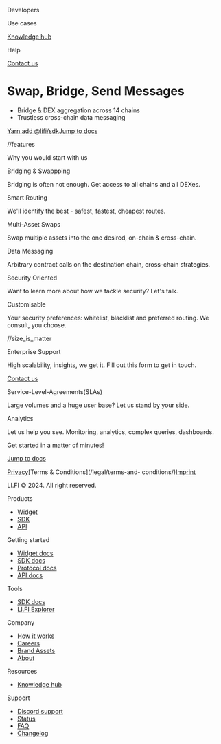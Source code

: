 [](/)

Developers

Use cases

[Knowledge hub](/knowledge-hub/)

Help

[Contact
us](https://partner.li.fi/?utm_source=lifi&utm_medium=header_contact_us_btn&utm_campaign=lifi_to_contact_form)

[](/)

# Swap, Bridge, Send Messages

  * Bridge & DEX aggregation across 14 chains
  * Trustless cross-chain data messaging

[Yarn add @lifi/sdk](https://www.npmjs.com/package/@lifi/sdk)[Jump to
docs](https://docs.li.fi/integrate-li.fi-js-sdk/install-li.fi-sdk)

//features

Why you would start with us

Bridging & Swappping

Bridging is often not enough. Get access to all chains and all DEXes.

Smart Routing

We'll identify the best - safest, fastest, cheapest routes.

Multi-Asset Swaps

Swap multiple assets into the one desired, on-chain & cross-chain.

Data Messaging

Arbitrary contract calls on the destination chain, cross-chain strategies.

Security Oriented

Want to learn more about how we tackle security? Let's talk.

Customisable

Your security preferences: whitelist, blacklist and preferred routing. We
consult, you choose.

//size_is_matter

Enterprise Support

High scalability, insights, we get it. Fill out this form to get in touch.

[Contact us](https://discord.gg/lifi)

Service-Level-Agreements(SLAs)

Large volumes and a huge user base? Let us stand by your side.

Analytics

Let us help you see. Monitoring, analytics, complex queries, dashboards.

Get started in a matter of minutes!

[Jump to docs](https://docs.li.fi/integrate-li.fi-js-sdk/install-li.fi-sdk)

[Privacy](/legal/privacy-policy/)[Terms & Conditions](/legal/terms-and-
conditions/)[Imprint](/legal/imprint/)

LI.FI © 2024. All right reserved.

[](https://blog.li.fi/?utm_source=lifi&utm_medium=footer_socials&utm_campaign=lifi_to_blog)

[](https://github.com/lifinance/)

[](https://discord.gg/lifi)

[](https://twitter.com/lifiprotocol)

[](https://t.me/lifinews)

Products

  * [Widget](/widget/)
  * [SDK](/sdk/)
  * [API](https://docs.li.fi/more-integration-options/li.fi-api/?utm_source=lifi&utm_medium=footer_products&utm_campaign=lifi_to_docs)

Getting started

  * [Widget docs](https://docs.li.fi/integrate-li.fi-widget/li.fi-widget-overview/?utm_source=lifi&utm_medium=footer_getting_started&utm_campaign=lifi_to_docs)
  * [SDK docs](https://docs.li.fi/integrate-li.fi-js-sdk/install-li.fi-sdk/?utm_source=lifi&utm_medium=footer_getting_started&utm_campaign=lifi_to_docs)
  * [Protocol docs](https://docs.li.fi/?utm_source=lifi&utm_medium=footer_getting_started&utm_campaign=lifi_to_docs)
  * [API docs](https://docs.li.fi/more-integration-options/li.fi-api/?utm_source=lifi&utm_medium=footer_getting_started&utm_campaign=lifi_to_docs)

Tools

  * [SDK docs](https://docs.li.fi/integrate-li.fi-js-sdk/install-li.fi-sdk/?utm_source=lifi&utm_medium=footer_link_tools&utm_campaign=lifi_to_docs)
  * [LI.FI Explorer](https://explorer.li.fi/?utm_source=lifi&utm_medium=footer_link_tools&utm_campaign=lifi_to_explorer)

Company

  * [How it works](/how-it-works/)
  * [Careers](/careers/)
  * [Brand Assets](/brand-assets/)
  * [About](/)

Resources

  * [Knowledge hub](/knowledge-hub/)

Support

  * [Discord support](https://discord.gg/lifi)
  * [Status](https://status.li.fi/?utm_source=lifi&utm_medium=footer_link_support&utm_campaign=lifi_to_status)
  * [FAQ](https://docs.li.fi/why-what-and-faq/faq/?utm_source=lifi&utm_medium=footer_link_support&utm_campaign=lifi_to_docs)
  * [Changelog](https://github.com/lifinance/sdk/blob/main/CHANGELOG.md)

